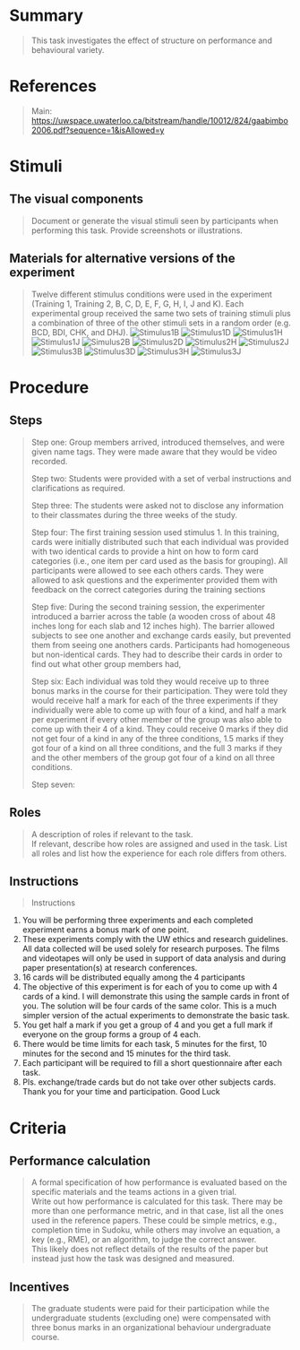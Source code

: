 # Summary
> This task investigates the effect of structure on performance and behavioural variety.

# References
> Main: https://uwspace.uwaterloo.ca/bitstream/handle/10012/824/gaabimbo2006.pdf?sequence=1&isAllowed=y 

# Stimuli
## The visual components
> Document or generate the visual stimuli seen by participants when performing this task. Provide screenshots or illustrations.

## Materials for alternative versions of the experiment 
> Twelve different stimulus conditions were used in the experiment (Training 1, Training 2,
B, C, D, E, F, G, H, I, J and K). Each experimental group received the
same two sets of training stimuli plus a combination of three of the other stimuli sets in a
random order (e.g. BCD, BDI, CHK, and DHJ). 
> ![Stimulus1B](images/Stimulus1B.jpg)
> ![Stimulus1D](images/Stimulus1D.jpg)
> ![Stimulus1H](images/Stimulus1H.jpg)
> ![Stimulus1J](images/Stimulus1J.jpg)
> ![Simulus2B](images/Simulus2B.jpg)
> ![Stimulus2D](images/Stimulus2D.jpg)
> ![Stimulus2H](images/Stimulus2H.jpg)
> ![Stimulus2J](images/Stimulus2J.jpg)
> ![Stimulus3B](images/Stimulus3B.jpg)
> ![Stimulus3D](images/Stimulus3D.jpg)
> ![Stimulus3H](images/Stimulus3H.jpg)
> ![Stimulus3J](images/Stimulus3J.jpg)

# Procedure
## Steps
> Step one: Group members arrived, introduced themselves, and were given name tags. They were made aware that they would be video recorded.
> 
> Step two: Students were provided with a set of verbal instructions and clarifications as required.
> 
> Step three: The students were asked not to disclose any information to their classmates during the three weeks of the study.
> 
> Step four: The first training session used stimulus 1. In this training, cards were initially distributed such that each individual was provided with two identical cards to provide a hint on how to form card categories (i.e., one item per card used as the basis for
  grouping). All participants were allowed to see each others cards. They were allowed to ask questions and the experimenter provided them with feedback on the correct categories during the training sections
>
> Step five: During the second training session, the experimenter introduced a barrier across the table (a wooden cross of about 48 inches long for each slab and 12 inches high). The barrier allowed subjects to see one another and exchange cards easily, but 
 prevented them from seeing one anothers cards. Participants had homogeneous but non-identical cards. They had to describe their cards in order to find out what other group members had,
> 
> Step six: Each individual was told they would receive up to three bonus marks in the course for their participation. They were told they would receive half a mark for each of the three experiments if they individually were able to come up with four of a kind, and half a mark per experiment if every other member of the group was also able 
to come up with their 4 of a kind. They could receive 0 marks if they did not get four of a kind in any of the three conditions, 1.5 marks if they got four of a kind on all three conditions, and the full 3 marks if they and
the other members of the group got four of a kind on all three conditions.
>
> Step seven: 
## Roles 
> A description of roles if relevant to the task.  
> If relevant, describe how roles are assigned and used in the task. List all roles and list how the experience for each role differs from others.

## Instructions
> Instructions
1. You will be performing three experiments and each completed experiment earns a
bonus mark of one point.
2. These experiments comply with the UW ethics and research guidelines. All data
collected will be used solely for research purposes. The films and videotapes will
only be used in support of data analysis and during paper presentation(s) at
research conferences.
3. 16 cards will be distributed equally among the 4 participants
4. The objective of this experiment is for each of you to come up with 4 cards of a
kind. I will demonstrate this using the sample cards in front of you. The solution
will be four cards of the same color. This is a much simpler version of the actual
experiments to demonstrate the basic task.
5. You get half a mark if you get a group of 4 and you get a full mark if everyone on
the group forms a group of 4 each.
6. There would be time limits for each task, 5 minutes for the first, 10 minutes for
the second and 15 minutes for the third task.
7. Each participant will be required to fill a short questionnaire after each task.
8. Pls. exchange/trade cards but do not take over other subjects cards.
Thank you for your time and participation.
Good Luck 
# Criteria
## Performance calculation
> A formal specification of how performance is evaluated based on the specific materials and the teams actions in a given trial.  
> Write out how performance is calculated for this task. There may be more than one performance metric, and in that case, list all the ones used in the reference papers. These could be simple metrics, e.g., completion time in Sudoku, while others may involve an equation, a key (e.g., RME), or an algorithm, to judge the correct answer.  
> This likely does not reflect details of the results of the paper but instead just how the task was designed and measured. 

## Incentives
>  The graduate students were paid for their participation while the undergraduate students (excluding one) were compensated with three bonus marks in an organizational behaviour undergraduate course. 
